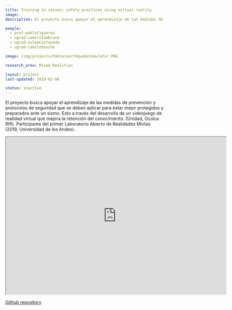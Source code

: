 ```yaml
---
title: Training in seismic safety practices using virtual reality
image:
description: El proyecto busca apoyar el aprendizaje de las medidas de prevención y protocolos de seguridad que se deben aplicar para estar mejor protegidos y preparados ante un sismo. Esto a través del desarrollo de un videojuego de realidad virtual que mejora la retención del conocimiento. (Unidad, Oculus Rift). Participante del primer Laboratorio Abierto de Realidades Mixtas (2019, Universidad de los Andes).

people:
  - prof-pablofigueroa
  - ugrad-camiloZambrano
  - ugrad-zulmaCastaneda
  - ugrad-camiloUseche

image: /img/projects/Pablo/earthquakeSimulator.PNG

research_area: Mixed Realities

layout: project  
last-updated: 2019-02-06

status: inactive
---
```


El proyecto busca apoyar el aprendizaje de las medidas de prevención y protocolos de seguridad que se deben aplicar para estar mejor protegidos y preparados ante un sismo. Esto a través del desarrollo de un videojuego de realidad virtual que mejora la retención del conocimiento. (Unidad, Oculus Rift). Participante del primer Laboratorio Abierto de Realidades Mixtas (2019, Universidad de los Andes).

<iframe width="700" height="500"
          src="https://www.youtube.com/embed/UEEGDM1uYMY">
          </iframe>

[Github repository](https://github.com/JuanCamiloUsecheRodriguez/Earthquake-simulation)
